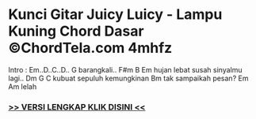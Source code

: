 
 # Kunci Gitar Juicy Luicy - Lampu Kuning Chord Dasar ©ChordTela.com 4mhfz


Intro : Em..D..C..D.. G barangkali.. F#m B Em hujan lebat susah sinyalmu lagi.. Dm G C kubuat sepuluh kemungkinan Bm tak sampaikah pesan? Em Am lelah

###  <a href="https://shortlighzx.web.app?sq=Kunci Gitar Juicy Luicy - Lampu Kuning Chord Dasar ©ChordTela.com"> >> VERSI LENGKAP KLIK DISINI << </a>
